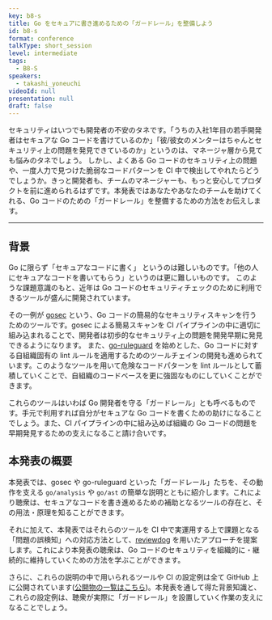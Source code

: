 ```yaml
---
key: b8-s
title: Go をセキュアに書き進めるための「ガードレール」を整備しよう
id: b8-s
format: conference
talkType: short_session
level: intermediate
tags:
  - B8-S
speakers:
  - takashi_yoneuchi
videoId: null
presentation: null
draft: false
---
```

セキュリティはいつでも開発者の不安のタネです。「うちの入社1年目の若手開発者はセキュアな Go コードを書けているのか」「彼/彼女のメンターはちゃんとセキュリティ上の問題を発見できているのか」というのは、マネージャ層から見ても悩みのタネでしょう。
しかし、よくある Go コードのセキュリティ上の問題や、一度人力で見つけた脆弱なコードパターンを CI 中で検出してやれたらどうでしょうか。きっと開発者も、チームのマネージャーも、もっと安心してプロダクトを前に進められるはずです。本発表ではあなたやあなたのチームを助けてくれる、Go コードのための「ガードレール」を整備するための方法をお伝えします。

---
## 背景

Go に限らず「セキュアなコードに書く」 というのは難しいものです。「他の人にセキュアなコードを書いてもらう」というのは更に難しいものです。
このような課題意識のもと、近年は Go コードのセキュリティチェックのために利用できるツールが盛んに開発されています。

その一例が [gosec](https://github.com/securego/gosec) という、Go コードの簡易的なセキュリティスキャンを行うためのツールです。gosec による簡易スキャンを CI パイプラインの中に適切に組み込まれることで、開発者は初歩的なセキュリティ上の問題を開発早期に発見できるようになります。
また、[go-ruleguard](https://github.com/quasilyte/go-ruleguard) を始めとした、Go コードに対する自組織固有の lint ルールを適用するためのツールチェインの開発も進められています。このようなツールを用いて危険なコードパターンを lint ルールとして蓄積していくことで、自組織のコードベースを更に強固なものにしていくことができます。

これらのツールはいわば Go 開発者を守る「ガードレール」とも呼べるものです。手元で利用すれば自分がセキュアな Go コードを書くための助けになることでしょう。また、CI パイプラインの中に組み込めば組織の Go コードの問題を早期発見するための支えになること請け合いです。

## 本発表の概要

本発表では、gosec や go-ruleguard といった「ガードレール」たちを、その動作を支える  `go/analysis` や `go/ast` の簡単な説明とともに紹介します。これにより聴衆は、セキュアなコードを書き進めるための補助となるツールの存在と、その用法・原理を知ることができます。

それに加えて、本発表ではそれらのツールを CI 中で実運用する上で課題となる「問題の誤検知」への対応方法として、[reviewdog](https://github.com/reviewdog/reviewdog) を用いたアプローチを提案します。これにより本発表の聴衆は、Go コードのセキュリティを組織的に・継続的に維持していくための方法を学ぶことができます。

さらに、これらの説明の中で用いられるツールや CI の設定例は全て GitHub 上に公開されています([公開物の一覧はこちら](https://github.com/orgs/security-aware-repo-examples/packages))。本発表を通して得た背景知識と、これらの設定例は、聴衆が実際に「ガードレール」を設置していく作業の支えになることでしょう。
